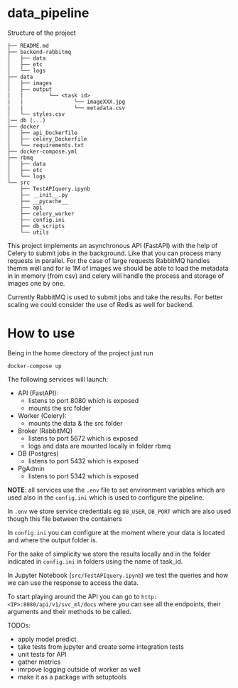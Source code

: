 # data_pipeline

Structure of the project
```
├── README.md
├── backend-rabbitmq
│   ├── data
│   ├── etc
│   └── logs
├── data
│   ├── images
│   ├── output
|   |        └── <task id>
|   |                └── imageXXX.jpg
|   |                └── metadata.csv
│   └── styles.csv
|── db (...)
├── docker
│   ├── api_Dockerfile
│   ├── celery_Dockerfile
│   └── requirements.txt
├── docker-compose.yml
├── rbmq
│   ├── data
│   ├── etc
│   └── logs
└── src
    ├── TestAPIquery.ipynb
    ├── __init__.py
    ├── __pycache__
    ├── api
    ├── celery_worker
    ├── config.ini
    ├── db_scripts
    └── utils
```

This project implements an asynchronous API (FastAPI) with the help of Celery to submit jobs in the background. Like that you can process many requests in parallel. For the case of large requests RabbitMQ handles themm well and for ie 1M of images we should be able to load the metadata in in memory (from csv) and celery will handle the process and storage of images one by one.

Currently RabbitMQ is used to submit jobs and take the results. For better scaling we could consider the use of Redis as well for backend.

# How to use
Being in the home directory of the project just run
```
docker-compose up
```

The following services will launch:
* API (FastAPI): 
  * listens to port 8080 which is exposed
  * mounts the src folder
* Worker (Celery):
  * mounts the data & the src folder
* Broker (RabbitMQ)
  * listens to port 5672 which is exposed
  * logs and data are mounted locally in folder rbmq
* DB (Postgres)
  * listens to port 5432 which is exposed
* PgAdmin
  * listens to port 5342 which is exposed
  
**NOTE**: all services use the `.env` file to set environment variables which are used also in the `config.ini` which is used to configure the pipeline.

In `.env` we store service credentials eg `DB_USER`, `DB_PORT` which are also used though this file between the containers

In `config.ini` you can configure at the moment where your data is located and where the output folder is.

For the sake of simplicity we store the results locally and in the folder indicated in `config.ini` in folders using the name of task_id. 

In Jupyter Notebook (`src/TestAPIquery.ipynb`) we test the queries and how we can use the response to access the data.

To start playing around the API you can go to `http:<IP>:8080/api/v1/svc_ml/docs` where you can see all the endpoints, their arguments and their methods to be called.

TODOs:
- apply model predict
- take tests from jupyter and create some integration tests
- unit tests for API
- gather metrics
- imrpove logging outside of worker as well
- make it as a package with setuptools
